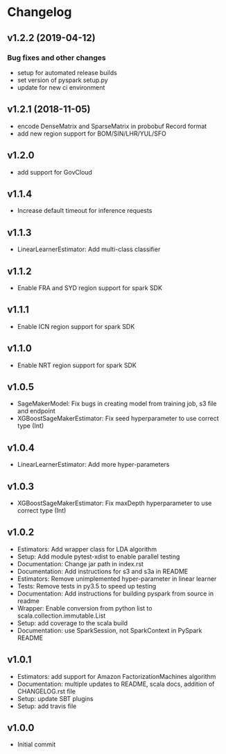 # Changelog

## v1.2.2 (2019-04-12)

### Bug fixes and other changes

 * setup for automated release builds
 * set version of pyspark setup.py
 * update for new ci environment

## v1.2.1 (2018-11-05)

* encode DenseMatrix and SparseMatrix in probobuf Record format
* add new region support for BOM/SIN/LHR/YUL/SFO

## v1.2.0

* add support for GovCloud

## v1.1.4

* Increase default timeout for inference requests

## v1.1.3

* LinearLearnerEstimator: Add multi-class classifier

## v1.1.2

* Enable FRA and SYD region support for spark SDK

## v1.1.1

* Enable ICN region support for spark SDK

## v1.1.0

* Enable NRT region support for spark SDK

## v1.0.5

* SageMakerModel: Fix bugs in creating model from training job, s3 file and endpoint
* XGBoostSageMakerEstimator: Fix seed hyperparameter to use correct type (Int)

## v1.0.4

* LinearLearnerEstimator: Add more hyper-parameters


## v1.0.3

* XGBoostSageMakerEstimator: Fix maxDepth hyperparameter to use correct type (Int)

## v1.0.2

* Estimators: Add wrapper class for LDA algorithm
* Setup: Add module pytest-xdist to enable parallel testing
* Documentation: Change jar path in index.rst
* Documentation: Add instructions for s3 and s3a in README
* Estimators: Remove unimplemented hyper-parameter in linear learner
* Tests: Remove tests in py3.5 to speed up testing
* Documentation: Add instructions for building pyspark from source in readme
* Wrapper: Enable conversion from python list to scala.collection.immutable.List
* Setup: add coverage to the scala build
* Documentation: use SparkSession, not SparkContext in PySpark README


## v1.0.1

* Estimators: add support for Amazon FactorizationMachines algorithm
* Documentation: multiple updates to README, scala docs, addition of CHANGELOG.rst file
* Setup: update SBT plugins
* Setup: add travis file


## v1.0.0

* Initial commit
